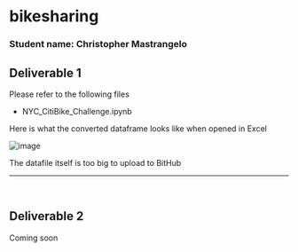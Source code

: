# bikesharing
### Student name: Christopher Mastrangelo 

## Deliverable 1
Please refer to the following files
- NYC_CitiBike_Challenge.ipynb

Here is what the converted dataframe looks like when opened in Excel 

![image](https://user-images.githubusercontent.com/86205000/135773390-c2e2c653-6119-489d-b2ce-38326afa4e78.png)


The datafile itself is too big to upload to BitHub

<hr><br>

## Deliverable 2
Coming soon 
